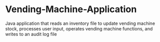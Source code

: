 # Vending-Machine-Application
Java application that reads an inventory file to update vending machine stock, processes user input, operates vending machine functions, and writes to an audit log file

